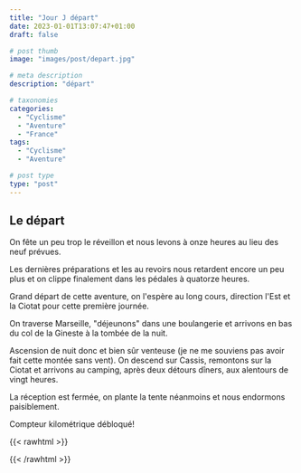 ```yaml
---
title: "Jour J départ"
date: 2023-01-01T13:07:47+01:00
draft: false

# post thumb
image: "images/post/depart.jpg"

# meta description
description: "départ"

# taxonomies
categories:
  - "Cyclisme" 
  - "Aventure" 
  - "France"
tags:
  - "Cyclisme" 
  - "Aventure" 

# post type
type: "post"
---
```


## Le départ 

On fête un peu trop le réveillon et nous levons à onze heures au lieu des neuf prévues.

Les dernières préparations et les au revoirs nous retardent encore un peu plus et on clippe finalement dans les pédales à quatorze heures.

Grand départ de cette aventure, on l'espère au long cours, direction l'Est et la Ciotat pour cette première journée.

On traverse Marseille, "déjeunons" dans une boulangerie et arrivons en bas du col de la Gineste à la tombée de la nuit.

Ascension de nuit donc et bien sûr venteuse (je ne me souviens pas avoir fait cette montée sans vent). On descend sur Cassis, remontons sur la Ciotat et arrivons au camping, après deux détours dîners, aux alentours de vingt heures.

La réception est fermée, on plante la tente néanmoins et nous endormons paisiblement.

Compteur kilométrique débloqué! 

{{< rawhtml >}}
<div class="strava-embed-placeholder" data-embed-type="activity" data-embed-id="8322205172"></div><script src="https://strava-embeds.com/embed.js"></script>
{{< /rawhtml >}}
